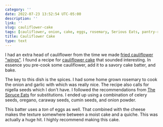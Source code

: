 ```yaml
---
category: ''
date: 2022-07-23 13:52:54 UTC-05:00
description: ''
link: ''
slug: cauliflower-cake
tags: [cauliflower, onion, cake, eggs, rosemary, Serious Eats, pantry-raid]
title: Cauliflower Cake
type: text
---
```


I had an extra head of cauliflower from the time we made [fried cauliflower "wings"](link://slug/fried-cauliflower-wings).
I found a recipe for [cauliflower cake](https://www.seriouseats.com/cauliflower-cake-from-plenty-more) that sounded interesting.
In essence you pre-cook some cauliflower, add it to a savory cake batter, and bake.

The key to this dish is the spices.
I had some home grown rosemary to cook the onion and garlic with which was really nice.
The recipe also calls for nigella seeds which I don't have.
I followed the recommendations from [The Spruce Eats](https://www.thespruceeats.com/what-is-nigella-sativa-1763087) for substitutions.
I ended up using a combination of celery seeds, oregano, caraway seeds, cumin seeds, and onion powder.

This batter uses a _ton_ of eggs as well.
That combined with the cheese makes the texture somewhere between a moist cake and a quiche.
This was actually a huge hit.
I highly recommend making this cake.
